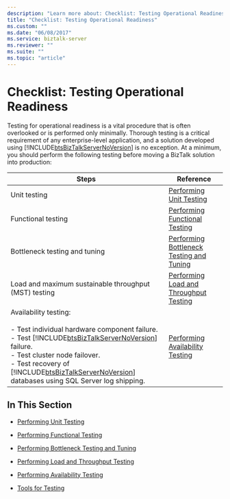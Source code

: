 ```yaml
---
description: "Learn more about: Checklist: Testing Operational Readiness"
title: "Checklist: Testing Operational Readiness"
ms.custom: ""
ms.date: "06/08/2017"
ms.service: biztalk-server
ms.reviewer: ""
ms.suite: ""
ms.topic: "article"
---
```

# Checklist: Testing Operational Readiness
Testing for operational readiness is a vital procedure that is often overlooked or is performed only minimally. Thorough testing is a critical requirement of any enterprise-level application, and a solution developed using [!INCLUDE[btsBizTalkServerNoVersion](../includes/btsbiztalkservernoversion-md.md)] is no exception. At a minimum, you should perform the following testing before moving a BizTalk solution into production:  


|                                                                                                                                                                                         Steps                                                                                                                                                                                          |                                                  Reference                                                  |
|----------------------------------------------------------------------------------------------------------------------------------------------------------------------------------------------------------------------------------------------------------------------------------------------------------------------------------------------------------------------------------------|-------------------------------------------------------------------------------------------------------------|
|                                                                                                                                                                                      Unit testing                                                                                                                                                                                      |                  [Performing Unit Testing](../technical-guides/performing-unit-testing.md)                  |
|                                                                                                                                                                                   Functional testing                                                                                                                                                                                   |            [Performing Functional Testing](../technical-guides/performing-functional-testing.md)            |
|                                                                                                                                                                             Bottleneck testing and tuning                                                                                                                                                                              | [Performing Bottleneck Testing and Tuning](../technical-guides/performing-bottleneck-testing-and-tuning.md) |
|                                                                                                                                                                 Load and maximum sustainable throughput (MST) testing                                                                                                                                                                  |   [Performing Load and Throughput Testing](../technical-guides/performing-load-and-throughput-testing.md)   |
| Availability testing:<br /><br /> -   Test individual hardware component failure.<br />-   Test [!INCLUDE[btsBizTalkServerNoVersion](../includes/btsbiztalkservernoversion-md.md)] failure.<br />-   Test cluster node failover.<br />-   Test recovery of [!INCLUDE[btsBizTalkServerNoVersion](../includes/btsbiztalkservernoversion-md.md)] databases using SQL Server log shipping. |          [Performing Availability Testing](../technical-guides/performing-availability-testing.md)          |

## In This Section  

-   [Performing Unit Testing](../technical-guides/performing-unit-testing.md)  

-   [Performing Functional Testing](../technical-guides/performing-functional-testing.md)  

-   [Performing Bottleneck Testing and Tuning](../technical-guides/performing-bottleneck-testing-and-tuning.md)  

-   [Performing Load and Throughput Testing](../technical-guides/performing-load-and-throughput-testing.md)  

-   [Performing Availability Testing](../technical-guides/performing-availability-testing.md)  

-   [Tools for Testing](~/technical-guides/tools-for-testing.md)
